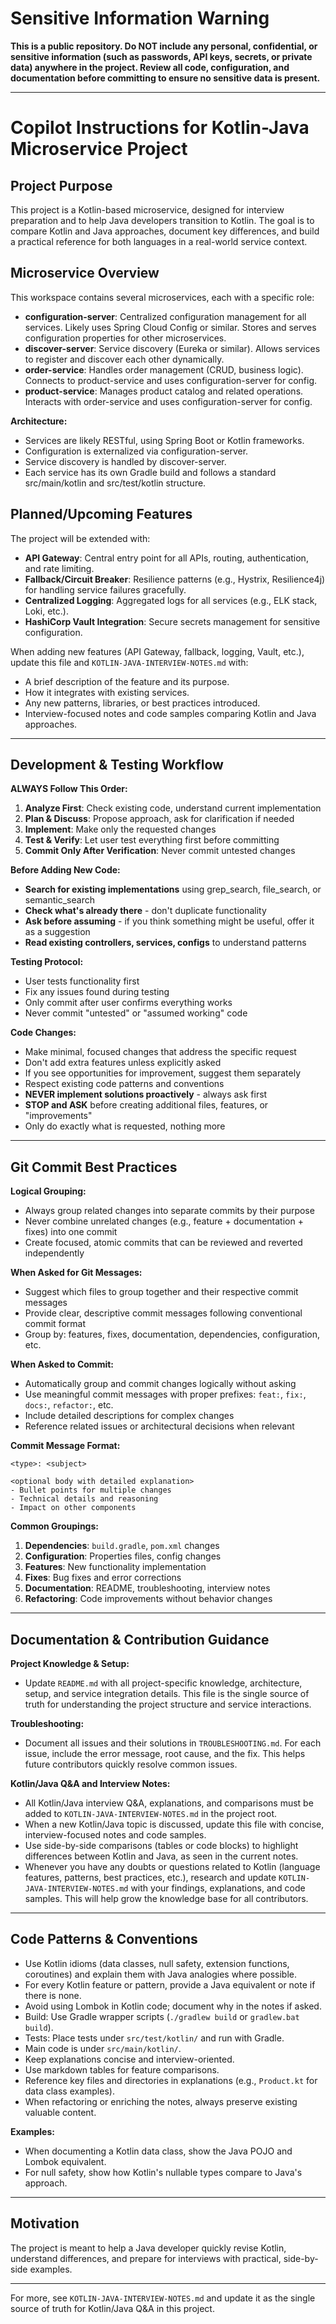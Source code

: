
# Sensitive Information Warning

**This is a public repository. Do NOT include any personal, confidential, or sensitive information (such as passwords, API keys, secrets, or private data) anywhere in the project. Review all code, configuration, and documentation before committing to ensure no sensitive data is present.**

---

# Copilot Instructions for Kotlin-Java Microservice Project

## Project Purpose
This project is a Kotlin-based microservice, designed for interview preparation and to help Java developers transition to Kotlin. The goal is to compare Kotlin and Java approaches, document key differences, and build a practical reference for both languages in a real-world service context.

## Microservice Overview

This workspace contains several microservices, each with a specific role:

- **configuration-server**: Centralized configuration management for all services. Likely uses Spring Cloud Config or similar. Stores and serves configuration properties for other microservices.
- **discover-server**: Service discovery (Eureka or similar). Allows services to register and discover each other dynamically.
- **order-service**: Handles order management (CRUD, business logic). Connects to product-service and uses configuration-server for config.
- **product-service**: Manages product catalog and related operations. Interacts with order-service and uses configuration-server for config.

**Architecture:**
- Services are likely RESTful, using Spring Boot or Kotlin frameworks.
- Configuration is externalized via configuration-server.
- Service discovery is handled by discover-server.
- Each service has its own Gradle build and follows a standard src/main/kotlin and src/test/kotlin structure.

## Planned/Upcoming Features

The project will be extended with:

- **API Gateway**: Central entry point for all APIs, routing, authentication, and rate limiting.
- **Fallback/Circuit Breaker**: Resilience patterns (e.g., Hystrix, Resilience4j) for handling service failures gracefully.
- **Centralized Logging**: Aggregated logs for all services (e.g., ELK stack, Loki, etc.).
- **HashiCorp Vault Integration**: Secure secrets management for sensitive configuration.

When adding new features (API Gateway, fallback, logging, Vault, etc.), update this file and `KOTLIN-JAVA-INTERVIEW-NOTES.md` with:
- A brief description of the feature and its purpose.
- How it integrates with existing services.
- Any new patterns, libraries, or best practices introduced.
- Interview-focused notes and code samples comparing Kotlin and Java approaches.

---

## Development & Testing Workflow

**ALWAYS Follow This Order:**
1. **Analyze First**: Check existing code, understand current implementation
2. **Plan & Discuss**: Propose approach, ask for clarification if needed  
3. **Implement**: Make only the requested changes
4. **Test & Verify**: Let user test everything first before committing
5. **Commit Only After Verification**: Never commit untested changes

**Before Adding New Code:**
- **Search for existing implementations** using grep_search, file_search, or semantic_search
- **Check what's already there** - don't duplicate functionality
- **Ask before assuming** - if you think something might be useful, offer it as a suggestion
- **Read existing controllers, services, configs** to understand patterns

**Testing Protocol:**
- User tests functionality first
- Fix any issues found during testing
- Only commit after user confirms everything works
- Never commit "untested" or "assumed working" code

**Code Changes:**
- Make minimal, focused changes that address the specific request
- Don't add extra features unless explicitly asked
- If you see opportunities for improvement, suggest them separately
- Respect existing code patterns and conventions
- **NEVER implement solutions proactively** - always ask first
- **STOP and ASK** before creating additional files, features, or "improvements"
- Only do exactly what is requested, nothing more

---

## Git Commit Best Practices

**Logical Grouping:**
- Always group related changes into separate commits by their purpose
- Never combine unrelated changes (e.g., feature + documentation + fixes) into one commit
- Create focused, atomic commits that can be reviewed and reverted independently

**When Asked for Git Messages:**
- Suggest which files to group together and their respective commit messages
- Provide clear, descriptive commit messages following conventional commit format
- Group by: features, fixes, documentation, dependencies, configuration, etc.

**When Asked to Commit:**
- Automatically group and commit changes logically without asking
- Use meaningful commit messages with proper prefixes: `feat:`, `fix:`, `docs:`, `refactor:`, etc.
- Include detailed descriptions for complex changes
- Reference related issues or architectural decisions when relevant

**Commit Message Format:**
```
<type>: <subject>

<optional body with detailed explanation>
- Bullet points for multiple changes
- Technical details and reasoning
- Impact on other components
```

**Common Groupings:**
1. **Dependencies**: `build.gradle`, `pom.xml` changes
2. **Configuration**: Properties files, config changes
3. **Features**: New functionality implementation
4. **Fixes**: Bug fixes and error corrections
5. **Documentation**: README, troubleshooting, interview notes
6. **Refactoring**: Code improvements without behavior changes

---

## Documentation & Contribution Guidance

**Project Knowledge & Setup:**
- Update `README.md` with all project-specific knowledge, architecture, setup, and service integration details. This file is the single source of truth for understanding the project structure and service interactions.

**Troubleshooting:**
- Document all issues and their solutions in `TROUBLESHOOTING.md`. For each issue, include the error message, root cause, and the fix. This helps future contributors quickly resolve common issues.

**Kotlin/Java Q&A and Interview Notes:**
- All Kotlin/Java interview Q&A, explanations, and comparisons must be added to `KOTLIN-JAVA-INTERVIEW-NOTES.md` in the project root.
- When a new Kotlin/Java topic is discussed, update this file with concise, interview-focused notes and code samples.
- Use side-by-side comparisons (tables or code blocks) to highlight differences between Kotlin and Java, as seen in the current notes.
- Whenever you have any doubts or questions related to Kotlin (language features, patterns, best practices, etc.), research and update `KOTLIN-JAVA-INTERVIEW-NOTES.md` with your findings, explanations, and code samples. This will help grow the knowledge base for all contributors.

---

## Code Patterns & Conventions

- Use Kotlin idioms (data classes, null safety, extension functions, coroutines) and explain them with Java analogies where possible.
- For every Kotlin feature or pattern, provide a Java equivalent or note if there is none.
- Avoid using Lombok in Kotlin code; document why in the notes if asked.
- Build: Use Gradle wrapper scripts (`./gradlew build` or `gradlew.bat build`).
- Tests: Place tests under `src/test/kotlin/` and run with Gradle.
- Main code is under `src/main/kotlin/`.
- Keep explanations concise and interview-oriented.
- Use markdown tables for feature comparisons.
- Reference key files and directories in explanations (e.g., `Product.kt` for data class examples).
- When refactoring or enriching the notes, always preserve existing valuable content.

**Examples:**
- When documenting a Kotlin data class, show the Java POJO and Lombok equivalent.
- For null safety, show how Kotlin's nullable types compare to Java's approach.

---

## Motivation

The project is meant to help a Java developer quickly revise Kotlin, understand differences, and prepare for interviews with practical, side-by-side examples.

---

For more, see `KOTLIN-JAVA-INTERVIEW-NOTES.md` and update it as the single source of truth for Kotlin/Java Q&A in this project.
